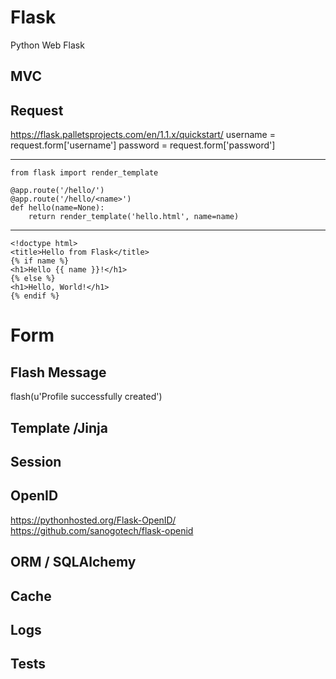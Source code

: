 # Flask
Python  Web  Flask 

## MVC

##  Request
https://flask.palletsprojects.com/en/1.1.x/quickstart/
username = request.form['username']
password = request.form['password']
*************************
```
from flask import render_template

@app.route('/hello/')
@app.route('/hello/<name>')
def hello(name=None):
    return render_template('hello.html', name=name)
  ```
  ************
  ```
  <!doctype html>
<title>Hello from Flask</title>
{% if name %}
  <h1>Hello {{ name }}!</h1>
{% else %}
  <h1>Hello, World!</h1>
{% endif %}
```
# Form

## Flash Message
flash(u'Profile successfully created')

## Template /Jinja

## Session

## OpenID
https://pythonhosted.org/Flask-OpenID/
https://github.com/sanogotech/flask-openid

## ORM / SQLAlchemy

## Cache

## Logs

## Tests
